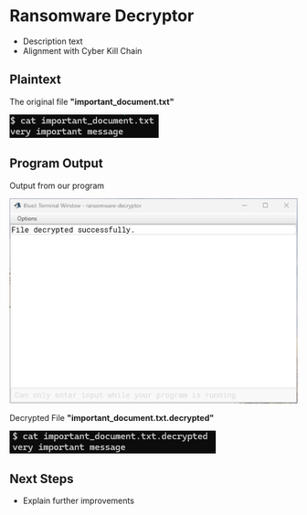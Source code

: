 # Ransomware Decryptor
* Description text
* Alignment with Cyber Kill Chain

## Plaintext
The original file **"important_document.txt"**

![expected output](plaintext.png)


## Program Output
Output from our program

![code output](code_output.png)

Decrypted File **"important_document.txt.decrypted"**

![encrypted output](decrypted_output.png)

## Next Steps
* Explain further improvements